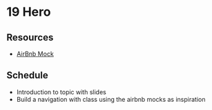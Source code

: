 # 19 Hero

## Resources
- [AirBnb Mock](/assets/exercises/04/airbnbmock)

## Schedule
- Introduction to topic with slides
- Build a navigation with class using the airbnb mocks as inspiration
